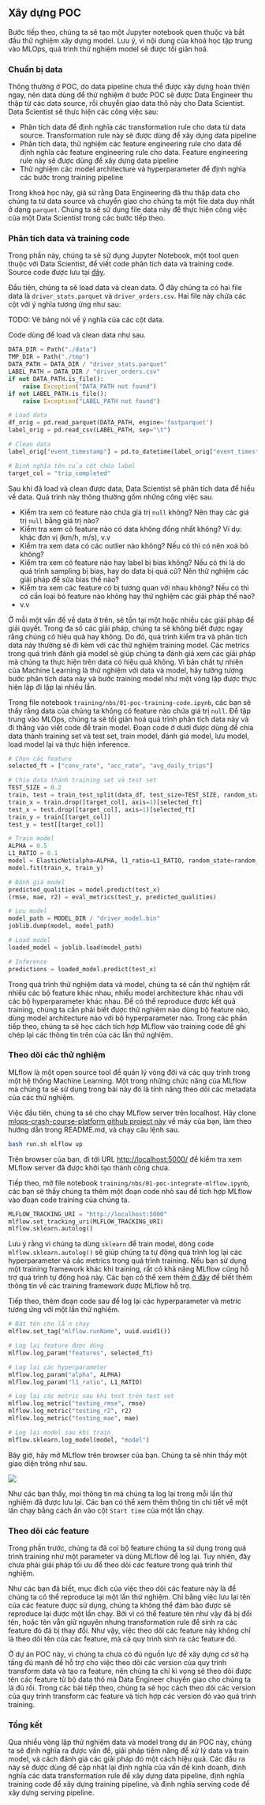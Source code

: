 ## Xây dựng POC

Bước tiếp theo, chúng ta sẽ tạo một Jupyter notebook quen thuộc và bắt đầu thử nghiệm xây dựng model. Lưu ý, vì nội dung của khoá học tập trung vào MLOps, quá trình thử nghiệm model sẽ được tối giản hoá.

### Chuẩn bị data

Thông thường ở POC, do data pipeline chưa thể được xây dựng hoàn thiện ngay, nên data dùng để thử nghiệm ở bước POC sẽ được Data Engineer thu thập từ các data source, rồi chuyển giao data thô này cho Data Scientist. Data Scientist sẽ thực hiện các công việc sau:

-   Phân tích data để định nghĩa các transformation rule cho data từ data source. Transformation rule này sẽ được dùng để xây dựng data pipeline
-   Phân tích data, thử nghiệm các feature engineering rule cho data để định nghĩa các feature engineering rule cho data. Feature engineering rule này sẽ được dùng để xây dựng data pipeline
-   Thử nghiệm các model architecture và hyperparameter để định nghĩa các bước trong training pipeline

Trong khoá học này, giả sử rằng Data Engineering đã thu thập data cho chúng ta từ data source và chuyển giao cho chúng ta một file data duy nhất ở dạng `parquet`. Chúng ta sẽ sử dụng file data này để thực hiện công việc của một Data Scientist trong các bước tiếp theo.

### Phân tích data và training code

Trong phần này, chúng ta sẽ sử dụng Jupyter Notebook, một tool quen thuộc với Data Scientist, để viết code phân tích data và training code. Source code được lưu tại [đây](https://github.com/MLOpsVN/mlops-crash-course-code/tree/main/training/nbs).

Đầu tiên, chúng ta sẽ load data và clean data. Ở đây chúng ta có hai file data là `driver_stats.parquet` và `driver_orders.csv`. Hai file này chứa các cột với ý nghĩa tương ứng như sau:

TODO: Vẽ bảng nói về ý nghĩa của các cột data.

Code dùng để load và clean data như sau.

```python
DATA_DIR = Path("./data")
TMP_DIR = Path("./tmp")
DATA_PATH = DATA_DIR / "driver_stats.parquet"
LABEL_PATH = DATA_DIR / "driver_orders.csv"
if not DATA_PATH.is_file():
    raise Exception("DATA_PATH not found")
if not LABEL_PATH.is_file():
    raise Exception("LABEL_PATH not found")

# Load data
df_orig = pd.read_parquet(DATA_PATH, engine='fastparquet')
label_orig = pd.read_csv(LABEL_PATH, sep="\t")

# Clean data
label_orig["event_timestamp"] = pd.to_datetime(label_orig["event_timestamp"])

# Định nghĩa tên của cột chứa label
target_col = "trip_completed"
```

Sau khi đã load và clean được data, Data Scientist sẽ phân tích data để hiểu về data. Quá trình này thông thường gồm những công việc sau.

-   Kiểm tra xem có feature nào chứa giá trị `null` không? Nên thay các giá trị `null` bằng giá trị nào?
-   Kiểm tra xem có feature nào có data không đồng nhất không? Ví dụ: khác đơn vị (km/h, m/s), v.v
-   Kiểm tra xem data có các outlier nào không? Nếu có thì có nên xoá bỏ không?
-   Kiểm tra xem có feature nào hay label bị bias không? Nếu có thì là do quá trình sampling bị bias, hay do data bị quá cũ? Nên thử nghiệm các giải pháp để sửa bias thế nào?
-   Kiểm tra xem các feature có bị tương quan với nhau không? Nếu có thì có cần loại bỏ feature nào không hay thử nghiệm các giải pháp thế nào?
-   v.v

Ở mỗi một vấn đề về data ở trên, sẽ tồn tại một hoặc nhiều các giải pháp để giải quyết. Trong đa số các giải pháp, chúng ta sẽ không biết được ngay rằng chúng có hiệu quả hay không. Do đó, quá trình kiểm tra và phân tích data này thường sẽ đi kèm với các thử nghiệm training model. Các metrics trong quá trình đánh giá model sẽ giúp chúng ta đánh giá xem các giải pháp mà chúng ta thực hiện trên data có hiệu quả không. Vì bản chất tự nhiên của Machine Learning là thử nghiệm với data và model, hãy tưởng tượng bước phân tích data này và bước training model như một vòng lặp được thực hiện lặp đi lặp lại nhiều lần.

Trong file notebook `training/nbs/01-poc-training-code.ipynb`, các bạn sẽ thấy rằng data của chúng ta không có feature nào chứa giá trị `null`. Để tập trung vào MLOps, chúng ta sẽ tối giản hoá quá trình phân tích data này và đi thẳng vào viết code để train model. Đoạn code ở dưới được dùng để chia data thành training set và test set, train model, đánh giá model, lưu model, load model lại và thực hiện inference.

```python
# Chọn các feature
selected_ft = ["conv_rate", "acc_rate", "avg_daily_trips"]

# Chia data thành training set và test set
TEST_SIZE = 0.2
train, test = train_test_split(data_df, test_size=TEST_SIZE, random_state=random_seed)
train_x = train.drop([target_col], axis=1)[selected_ft]
test_x = test.drop([target_col], axis=1)[selected_ft]
train_y = train[[target_col]]
test_y = test[[target_col]]

# Train model
ALPHA = 0.5
L1_RATIO = 0.1
model = ElasticNet(alpha=ALPHA, l1_ratio=L1_RATIO, random_state=random_seed)
model.fit(train_x, train_y)

# Đánh giá model
predicted_qualities = model.predict(test_x)
(rmse, mae, r2) = eval_metrics(test_y, predicted_qualities)

# Lưu model
model_path = MODEL_DIR / "driver_model.bin"
joblib.dump(model, model_path)

# Load model
loaded_model = joblib.load(model_path)

# Inference
predictions = loaded_model.predict(test_x)
```

Trong quá trình thử nghiệm data và model, chúng ta sẽ cần thử nghiệm rất nhiều các bộ feature khác nhau, nhiều model architecture khác nhau với các bộ hyperparameter khác nhau. Để có thể reproduce được kết quả training, chúng ta cần phải biết được thử nghiệm nào dùng bộ feature nào, dùng model architecture nào với bộ hyperparameter nào. Trong các phần tiếp theo, chúng ta sẽ học cách tích hợp MLflow vào training code để ghi chép lại các thông tin trên của các lần thử nghiệm.

### Theo dõi các thử nghiệm

MLflow là một open source tool để quản lý vòng đời và các quy trình trong một hệ thống Machine Learning. Một trong những chức năng của MLflow mà chúng ta sẽ sử dụng trong bài này đó là tính năng theo dõi các metadata của các thử nghiệm.

Việc đầu tiên, chúng ta sẽ cho chạy MLflow server trên localhost. Hãy clone [mlops-crash-course-platform github project này](https://github.com/MLOpsVN/mlops-crash-course-platform) về máy của bạn, làm theo hướng dẫn trong README.md, và chạy câu lệnh sau.

```bash
bash run.sh mlflow up
```

Trên browser của bạn, đi tới URL [http://localhost:5000/](http://localhost:5000/) để kiểm tra xem MLflow server đã được khởi tạo thành công chưa.

Tiếp theo, mở file notebook `training/nbs/01-poc-integrate-mlflow.ipynb`, các bạn sẽ thấy chúng ta thêm một đoạn code nhỏ sau để tích hợp MLflow vào đoạn code training của chúng ta.

```python
MLFLOW_TRACKING_URI = "http://localhost:5000"
mlflow.set_tracking_uri(MLFLOW_TRACKING_URI)
mlflow.sklearn.autolog()
```

Lưu ý rằng vì chúng ta dùng `sklearn` để train model, dòng code `mlflow.sklearn.autolog()` sẽ giúp chúng ta tự động quá trình log lại các hyperparameter và các metrics trong quá trình training. Nếu bạn sử dụng một training framework khác khi training, rất có khả năng MLflow cũng hỗ trợ quá trình tự động hoá này. Các bạn có thể xem thêm [ở đây](https://mlflow.org/docs/latest/tracking.html#automatic-logging) để biết thêm thông tin về các training framework được MLflow hỗ trợ.

Tiếp theo, thêm đoạn code sau để log lại các hyperparameter và metric tương ứng với một lần thử nghiệm.

```python
# Đặt tên cho lần chạy
mlflow.set_tag("mlflow.runName", uuid.uuid1())

# Log lại feature được dùng
mlflow.log_param("features", selected_ft)

# Log lại các hyperparameter
mlflow.log_param("alpha", ALPHA)
mlflow.log_param("l1_ratio", L1_RATIO)

# Log lại các metric sau khi test trên test set
mlflow.log_metric("testing_rmse", rmse)
mlflow.log_metric("testing_r2", r2)
mlflow.log_metric("testing_mae", mae)

# Log lại model sau khi train
mlflow.sklearn.log_model(model, "model")
```

Bây giờ, hãy mở MLflow trên browser của bạn. Chúng ta sẽ nhìn thấy một giao diện trông như sau.

<img src="../../../assets/images/mlops-crash-course/poc/xay-dung-poc/mlflow-dashboard.png" loading="lazy" />

Như các bạn thấy, mọi thông tin mà chúng ta log lại trong mỗi lần thử nghiệm đã được lưu lại. Các bạn có thể xem thêm thông tin chi tiết về một lần chạy bằng cách ấn vào cột `Start time` của một lần chạy.

### Theo dõi các feature

Trong phần trước, chúng ta đã coi bộ feature chúng ta sử dụng trong quá trình training như một parameter và dùng MLflow để log lại. Tuy nhiên, đây chưa phải giải pháp tối ưu để theo dõi các feature trong quá trình thử nghiệm.

Như các bạn đã biết, mục đích của việc theo dõi các feature này là để chúng ta có thể reproduce lại một lần thử nghiệm. Chỉ bằng việc lưu lại tên của các feature được sử dụng, chúng ta không thể đảm bảo được sẽ reproduce lại được một lần chạy. Bởi vì có thể feature tên như vậy đã bị đổi tên, hoặc tên vẫn giữ nguyên nhưng transformation rule để sinh ra các feature đó đã bị thay đổi. Như vậy, việc theo dõi các feature này không chỉ là theo dõi tên của các feature, mà cả quy trình sinh ra các feature đó.

Ở dự án POC này, vì chúng ta chưa có đủ nguồn lực để xây dựng cơ sở hạ tầng đủ mạnh để hỗ trợ cho việc theo dõi các version của quy trình transform data và tạo ra feature, nên chúng ta chỉ kì vọng sẽ theo dõi được tên các feature từ bộ data thô mà Data Engineer chuyển giao cho chúng ta là đủ rồi. Trong các bài tiếp theo, chúng ta sẽ học cách theo dõi các version của quy trình transform các feature và tích hợp các version đó vào quá trình training.

### Tổng kết

Qua nhiều vòng lặp thử nghiệm data và model trong dự án POC này, chúng ta sẽ định nghĩa ra được vấn đề, giải pháp tiềm năng để xử lý data và train model, và cách đánh giá các giải pháp đó một cách hiệu quả. Các đầu ra này sẽ được dùng để cập nhật lại định nghĩa của vấn đề kinh doanh, định nghĩa các data transformation rule để xây dựng data pipeline, định nghĩa training code để xây dựng training pipeline, và định nghĩa serving code để xây dựng serving pipeline.
